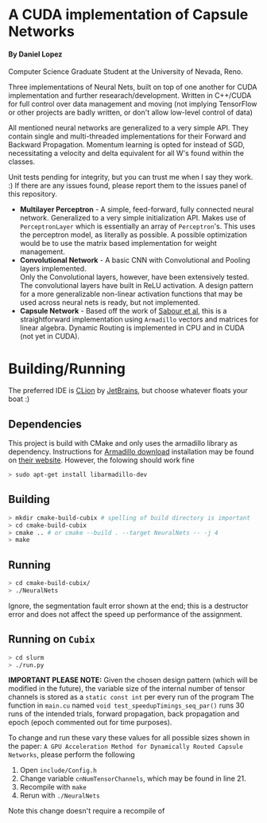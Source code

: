 # A CUDA implementation of Capsule Networks 
#### By Daniel Lopez
Computer Science Graduate Student at the University of Nevada, Reno.

Three implementations of Neural Nets, built on top of one another for CUDA implementation and further researach/development.
Written in C++/CUDA for full control over data management and moving (not implying TensorFlow or other projects are badly written, or don't allow low-level control of data)

All mentioned neural networks are generalized to a very simple API.
They contain single and multi-threaded implementations for their Forward and Backward Propagation.
Momentum learning is opted for instead of SGD, necessitating a velocity and delta equivalent for all W's found within the classes.

Unit tests pending for integrity, but you can trust me when I say they work. :)
If there are any issues found, please report them to the issues panel of this repository.

 - __Multilayer Perceptron__ - A simple, feed-forward, fully connected neural network.
 Generalized to a very simple initialization API.  Makes use of `PerceptronLayer` which is essentially an array of `Perceptron`'s.
 This uses the perceptron model, as literally as possible.  A possible optimization would be to use the matrix based implementation for weight management.
 - __Convolutional Network__ - A basic CNN with Convolutional and Pooling layers implemented.  
 Only the Convolutional layers, however, have been extensively tested.
 The convolutional layers have built in ReLU activation.
 A design pattern for a more generalizable non-linear activation functions that may be used across neural nets is ready, but not implemented.
 - __Capsule Network__ - Based off the work of [Sabour et al](https://arxiv.org/abs/1710.09829), this is a straightforward implementation using `Armadillo` vectors and matrices for linear algebra.
 Dynamic Routing is implemented in CPU and in CUDA (not yet in CUDA).
 

# Building/Running
The preferred IDE is [CLion](https://www.jetbrains.com/clion/) by [JetBrains](https://www.jetbrains.com/), but choose whatever floats your boat :)

## Dependencies
This project is build with CMake and only uses the armadillo library as dependency.
Instructions for [Armadillo download](http://arma.sourceforge.net) installation may be found on [their website](http://arma.sourceforge.net).
However, the folowing should work fine
```bash
> sudo apt-get install libarmadillo-dev
```

## Building
```bash
> mkdir cmake-build-cubix # spelling of build directory is important
> cd cmake-build-cubix
> cmake .. # or cmake --build . --target NeuralNets -- -j 4
> make
```
## Running
```bash
> cd cmake-build-cubix/
> ./NeuralNets
```
Ignore, the segmentation fault error shown at the end; this is a destructor error and does not affect the speed up performance of the assignment.

## Running on `Cubix`
```bash
> cd slurm
> ./run.py
```

__IMPORTANT PLEASE NOTE:__ 
Given the chosen design pattern (which will be modified in the future), the variable size of the internal number of tensor channels is stored as a `static const int` per every run of the program
The function in `main.cu` named `void test_speedupTimings_seq_par()` runs 30 runs of the intended trials, forward propagation, back propagation and epoch (epoch commented out for time purposes).

To change and run these vary these values for all possible sizes shown in the paper: `A GPU Acceleration Method for Dynamically Routed Capsule Networks`, please perform the following

1. Open `include/Config.h`
2. Change variable `cnNumTensorChannels`, which may be found in line 21.
3. Recompile with `make`
4. Rerun with `./NeuralNets`

Note this change doesn't require a recompile of 

